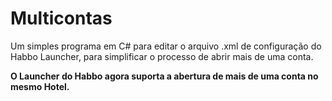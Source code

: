 # Multicontas
Um simples programa em C# para editar o arquivo .xml de configuração do Habbo Launcher, para simplificar o processo de abrir mais de uma conta.

<b>O Launcher do Habbo agora suporta a abertura de mais de uma conta no mesmo Hotel.</b>
